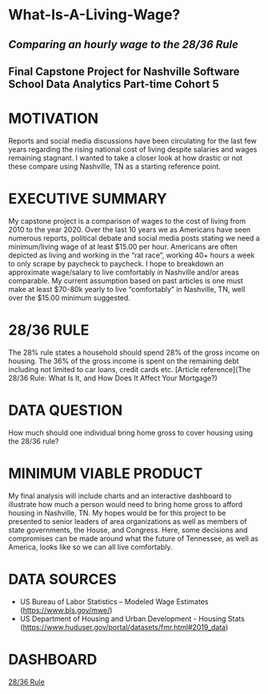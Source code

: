 What-Is-A-Living-Wage? 
=======================
_Comparing an hourly wage to the 28/36 Rule_
--------------------------------------------

Final Capstone Project for Nashville Software School Data Analytics Part-time Cohort 5
--------------------------------------------------------------------------------------

# MOTIVATION #
Reports and social media discussions have been circulating for the last few years regarding the rising national 
cost of living despite salaries and wages remaining stagnant. I wanted to take a closer look at how drastic or 
not these compare using Nashville, TN as a starting reference point.

# EXECUTIVE SUMMARY #
My capstone project is a comparison of wages to the cost of living from 2010 to the year 2020. Over the last 10 years we as Americans have seen numerous reports, political debate and social media posts stating we need a minimum/living wage of at least $15.00 per hour. Americans are often depicted as living and working in the “rat race”, working 40+ hours a week to only scrape by paycheck to paycheck. I hope to breakdown an approximate wage/salary to live comfortably in Nashville and/or areas comparable. My current assumption based on past articles is one must make at least $70-80k yearly to live “comfortably” in Nashville, TN, well over the $15.00 minimum suggested.

# 28/36 RULE #
The 28% rule states a household should spend 28% of the gross income on housing. The 36% of the gross income is spent on the remaining debt including not limited to car loans, credit cards etc.
[Article reference](The 28/36 Rule: What Is It, and How Does It Affect Your Mortgage?)

# DATA QUESTION #
How much should one individual bring home gross to cover housing using the 28/36 rule?

# MINIMUM VIABLE PRODUCT #
My final analysis will include charts and an interactive dashboard to illustrate how much a person would need to bring home gross to afford housing in Nashville, TN.  My hopes would be for this project to be presented to senior leaders of area organizations as well as members of state governments,  the House,  and Congress. Here, some decisions and compromises can be made around what the future of Tennessee, as well as America, looks like so we can all live comfortably.

# DATA SOURCES #
* US Bureau of Labor Statistics – Modeled Wage Estimates (https://www.bls.gov/mwe/)
* US Department of Housing and Urban Development - Housing Stats (https://www.huduser.gov/portal/datasets/fmr.html#2019_data)


# DASHBOARD #
[28/36 Rule](https://app.powerbi.com/groups/me/reports/a5977326-e469-4fd3-9378-32a71b2f3a83/ReportSection)
